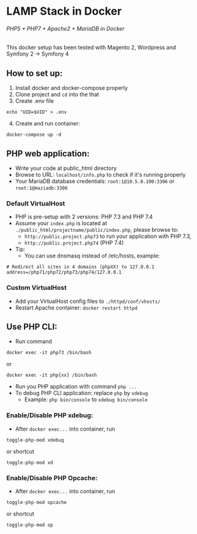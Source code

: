 # LAMP Stack in Docker
###### PHP5 + PHP7 + Apache2 + MariaDB in Docker
This docker setup has been tested with Magento 2, Wordpress and Symfony 2 -> Symfony 4

## How to set up:
1. Install docker and docker-compose properly
2. Clone project and `cd` into the that
3. Create .env file
```
echo "UID=$UID" > .env
```
4. Create and run container:
```
docker-compose up -d
```

## PHP web application:
- Write your code at public_html directory
- Browse to URL: `localhost/info.php` to check if it's running properly
- Your MariaDB database credentials: `root:1@10.5.0.100:3306` or `root:1@maziadb:3306`

### Default VirtualHost
- PHP is pre-setup with 2 versions: PHP 7.3 and PHP 7.4
- Assume your `index.php` is located at `./public_html/projectname/public/index.php`,
please browse to: 
  - `http://public.project.php73` to run your application with PHP 7.3,
  - `http://public.project.php74` (PHP 7.4)
- Tip:
  - You can use dnsmasq instead of /etc/hosts, example:
```
# Redirect all sites in 4 domains (phpXX) to 127.0.0.1
address=/php71/php72/php73/php74/127.0.0.1
```

### Custom VirtualHost
- Add your VirtualHost config files to `./httpd/conf/vhosts/`
- Restart Apache container: `docker restart httpd`

## Use PHP CLI:
- Run command
```shell script
docker exec -it php73 /bin/bash
``` 
or
```shell script
docker exec -it php{xx} /bin/bash
```
- Run you PHP application with command `php ...`
- To debug PHP CLI application: replace `php` by `xdebug`
  - Example: `php bin/console` to `xdebug bin/console`

### Enable/Disable PHP xdebug:
- After ```docker exec...``` into container, run
```shell script
toggle-php-mod xdebug
```
or shortcut
```shell script
toggle-php-mod xd
```

### Enable/Disable PHP Opcache:
- After ```docker exec...``` into container, run
```shell script
toggle-php-mod opcache
```
or shortcut
```shell script
toggle-php-mod op
```
